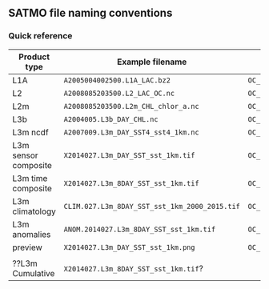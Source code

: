 ## SATMO file naming conventions

### Quick reference

|     Product type     |                Example filename               |         parser         | builder |             Directory             |
|----------------------|-----------------------------------------------|------------------------|---------|-----------------------------------|
| L1A                  | `A2005004002500.L1A_LAC.bz2`                  | `OC_filename_parser()` |         | `aqua/L1A/2005/004`               |
| L2                   | `A2008085203500.L2_LAC_OC.nc`                 | `OC_filename_parser()` |         | `aqua/L2/2008/085`                |
| L2m                  | `A2008085203500.L2m_CHL_chlor_a.nc`           | `OC_filename_parser()` |         | `aqua/L2m/2008/085`               |
| L3b                  | `A2004005.L3b_DAY_CHL.nc`                     | `OC_filename_parser()` |         | `aqua/L3b/2004/005`               |
| L3m ncdf             | `A2007009.L3m_DAY_SST4_sst4_1km.nc`           | `OC_filename_parser()` |         | `aqua/L3m/DAY/2007/009`           |
| L3m sensor composite | `X2014027.L3m_DAY_SST_sst_1km.tif`            | `OC_filename_parser()` |         | `combined/L3m/DAY/2014/027`       |
| L3m time composite   | `X2014027.L3m_8DAY_SST_sst_1km.tif`           | `OC_filename_parser()` |         | `combined/L3m/8DAY/2014/027`      |
| L3m climatology      | `CLIM.027.L3m_8DAY_SST_sst_1km_2000_2015.tif` | `OC_filename_parser()` |         | `combined/L3m/8DAY_clim/027`      |
| L3m anomalies        | `ANOM.2014027.L3m_8DAY_SST_sst_1km.tif`       | `OC_filename_parser()` |         | `combined/L3m/8DAY_anom/2014/027` |
| preview              | `X2014027.L3m_DAY_SST_sst_1km.png`            | `OC_filename_parser()` |         |                                   |
|                      |                                               |                        |         |                                   |
| ??L3m Cumulative     | `X2014027.L3m_8DAY_SST_sst_1km.tif`?          |                        |         |                                   |


